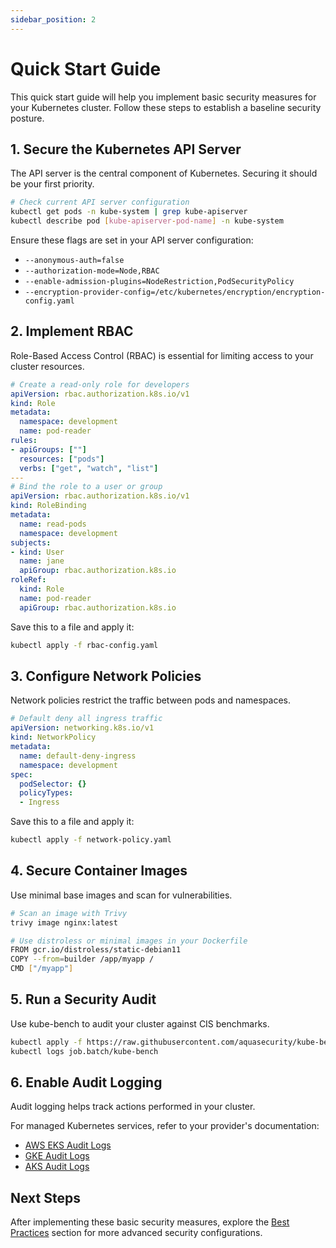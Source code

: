 ```yaml
---
sidebar_position: 2
---
```


# Quick Start Guide

This quick start guide will help you implement basic security measures for your Kubernetes cluster. Follow these steps to establish a baseline security posture.

## 1. Secure the Kubernetes API Server

The API server is the central component of Kubernetes. Securing it should be your first priority.

```bash
# Check current API server configuration
kubectl get pods -n kube-system | grep kube-apiserver
kubectl describe pod [kube-apiserver-pod-name] -n kube-system
```

Ensure these flags are set in your API server configuration:
- `--anonymous-auth=false`
- `--authorization-mode=Node,RBAC`
- `--enable-admission-plugins=NodeRestriction,PodSecurityPolicy`
- `--encryption-provider-config=/etc/kubernetes/encryption/encryption-config.yaml`

## 2. Implement RBAC

Role-Based Access Control (RBAC) is essential for limiting access to your cluster resources.

```yaml
# Create a read-only role for developers
apiVersion: rbac.authorization.k8s.io/v1
kind: Role
metadata:
  namespace: development
  name: pod-reader
rules:
- apiGroups: [""]
  resources: ["pods"]
  verbs: ["get", "watch", "list"]
---
# Bind the role to a user or group
apiVersion: rbac.authorization.k8s.io/v1
kind: RoleBinding
metadata:
  name: read-pods
  namespace: development
subjects:
- kind: User
  name: jane
  apiGroup: rbac.authorization.k8s.io
roleRef:
  kind: Role
  name: pod-reader
  apiGroup: rbac.authorization.k8s.io
```

Save this to a file and apply it:
```bash
kubectl apply -f rbac-config.yaml
```

## 3. Configure Network Policies

Network policies restrict the traffic between pods and namespaces.

```yaml
# Default deny all ingress traffic
apiVersion: networking.k8s.io/v1
kind: NetworkPolicy
metadata:
  name: default-deny-ingress
  namespace: development
spec:
  podSelector: {}
  policyTypes:
  - Ingress
```

Save this to a file and apply it:
```bash
kubectl apply -f network-policy.yaml
```

## 4. Secure Container Images

Use minimal base images and scan for vulnerabilities.

```bash
# Scan an image with Trivy
trivy image nginx:latest

# Use distroless or minimal images in your Dockerfile
FROM gcr.io/distroless/static-debian11
COPY --from=builder /app/myapp /
CMD ["/myapp"]
```

## 5. Run a Security Audit

Use kube-bench to audit your cluster against CIS benchmarks.

```bash
kubectl apply -f https://raw.githubusercontent.com/aquasecurity/kube-bench/main/job.yaml
kubectl logs job.batch/kube-bench
```

## 6. Enable Audit Logging

Audit logging helps track actions performed in your cluster.

For managed Kubernetes services, refer to your provider's documentation:
- [AWS EKS Audit Logs](https://docs.aws.amazon.com/eks/latest/userguide/control-plane-logs.html)
- [GKE Audit Logs](https://cloud.google.com/kubernetes-engine/docs/how-to/audit-logging)
- [AKS Audit Logs](https://docs.microsoft.com/en-us/azure/aks/view-control-plane-logs)

## Next Steps

After implementing these basic security measures, explore the [Best Practices](../best-practices/cluster-security) section for more advanced security configurations.
